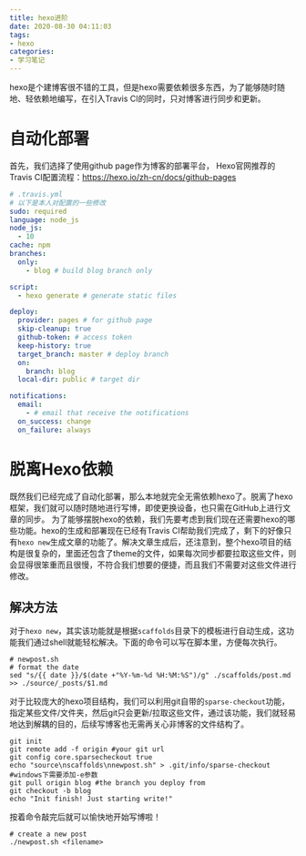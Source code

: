 ```yaml
---
title: hexo进阶
date: 2020-08-30 04:11:03
tags:
- hexo
categories:
- 学习笔记
---
```

hexo是个建博客很不错的工具，但是hexo需要依赖很多东西，为了能够随时随地、轻依赖地编写，在引入Travis CI的同时，只对博客进行同步和更新。
<!-- more -->

# 自动化部署
首先，我们选择了使用github page作为博客的部署平台，
Hexo官网推荐的Travis CI配置流程：https://hexo.io/zh-cn/docs/github-pages
```yaml
# .travis.yml
# 以下是本人对配置的一些修改
sudo: required
language: node_js
node_js:
  - 10
cache: npm
branches:
  only:
    - blog # build blog branch only

script:
  - hexo generate # generate static files

deploy:
  provider: pages # for github page
  skip-cleanup: true
  github-token: # access token
  keep-history: true
  target_branch: master # deploy branch
  on:
    branch: blog
  local-dir: public # target dir

notifications:
  email:
    - # email that receive the notifications
  on_success: change
  on_failure: always
```

# 脱离Hexo依赖
既然我们已经完成了自动化部署，那么本地就完全无需依赖hexo了。脱离了hexo框架，我们就可以随时随地进行写博，即使更换设备，也只需在GitHub上进行文章的同步。
为了能够摆脱hexo的依赖，我们先要考虑到我们现在还需要hexo的哪些功能。hexo的生成和部署现在已经有Travis CI帮助我们完成了，剩下的好像只有`hexo new`生成文章的功能了。解决文章生成后，还注意到，整个hexo项目的结构是很复杂的，里面还包含了theme的文件，如果每次同步都要拉取这些文件，则会显得很笨重而且很慢，不符合我们想要的便捷，而且我们不需要对这些文件进行修改。

## 解决方法
对于`hexo new`，其实该功能就是根据`scaffolds`目录下的模板进行自动生成，这功能我们通过shell就能轻松解决。下面的命令可以写在脚本里，方便每次执行。
```shell script
# newpost.sh
# format the date
sed "s/{{ date }}/$(date +"%Y-%m-%d %H:%M:%S")/g" ./scaffolds/post.md >> ./source/_posts/$1.md
```

对于比较庞大的hexo项目结构，我们可以利用git自带的`sparse-checkout`功能，指定某些文件/文件夹，然后git只会更新/拉取这些文件，通过该功能，我们就轻易地达到解耦的目的，后续写博客也无需再关心非博客的文件结构了。
```shell script
git init
git remote add -f origin #your git url
git config core.sparsecheckout true
echo "source\nscaffolds\nnewpost.sh" > .git/info/sparse-checkout #windows下需要添加-e参数
git pull origin blog #the branch you deploy from
git checkout -b blog
echo "Init finish! Just starting write!"
```

按着命令敲完后就可以愉快地开始写博啦！
```shell script
# create a new post
./newpost.sh <filename>
```
